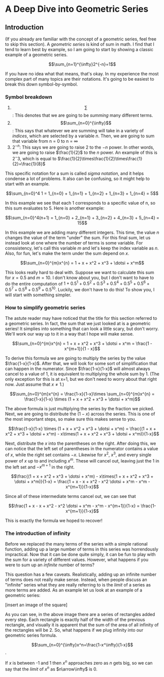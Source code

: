 # A Deep Dive into Geometric Series

## Introduction

(If you already are familiar with the concept of a geometric series, feel free to skip this section). A *geometric series* is kind of sum in math. I find that I tend to learn best by example, so I am going to start by showing a classic example of a geometric series.

$$\sum_{n=1}^{\infty}2^{-n}=1$$

If you have no idea what that means, that's okay. In my experience the most complex part of many topics are their notations. It's going to be easiest to break this down symbol-by-symbol.

### Symbol breakdown
1. $$\sum$$: This denotes that we are going to be *summing* many different terms.
2. $$\sum_{n=0}^{\infty}$$: This says that whatever we are summing will take in a variety of *indices*, which are selected by a variable $n$. Then, we are going to sum that variable from n = 0 to n = $\infty$
3. $2^{-n}$: This says we are going to raise $2$ to the $-n$ power. In other words, we are going to raise $\frac{1}{2}$ to the $n$ power. An example of this is $2^-3$, which is equal to $\frac{1}{2}\times\frac{1}{2}\times\frac{1}{2}=\frac{1}{8}$

This specific notation for a sum is called *sigma notation*, and it helps condense a lot of problems. It also can be confusing, so it might help to start with an example.

$$\sum_{n=0}^4 1 = 1_{n=0} + 1_{n=1} + 1_{n=2} + 1_{n=3} + 1_{n=4} = 5$$

In this example we see that each $1$ corresponds to a specific value of n, so this sum evaluates to 5. Here is another example:

$$\sum_{n=0}^4(n+1) = 1_{n=0} + 2_{n=1} + 3_{n=2} + 4_{n=3} + 5_{n=4} = 15$$

In this example we are adding many different integers. This time, the value $n$ changes the value of the term "under" the sum. For this final sum, let us instead look at one where the number of terms is some variable. For conssistency, let's call this variable $m$ and let's keep the index variable as $n$. Also, for fun, let's make the term under the sum depend on $x$.

$$\sum_{n=0}^{m}x^{n} = 1 + x + x^2 + x^3 + \dotsi + x^m$$

This looks really hard to deal with. Suppose we want to calculate this sum for $x=0.5$ and $m=10$. I don't know about you, but I don't want to have to do the entire computation of $1 + 0.5^1 + 0.5^2 + 0.5^3 + 0.5^4 + 0.5^5 + 0.5^6 + 0.5^7 + 0.5^8 + 0.5^9 + 0.5^{10}$. Luckily, we don't have to do this! To show you, I will start with something simpler.

### How to simplify geometric series

The astute reader may have noticed that the title for this section referred to a geometric series. In fact, the sum that we just looked at is a geometric series! It simplies into something that can look a little scary, but don't worry. We'll work our way up to it in a way that I hope will make sense.

$$\sum_{n=0}^{m}x^{n} = 1 + x + x^2 + x^3 + \dotsi + x^m = \frac{1 - x^{m+1}}{1 - x}$$

To derive this formula we are going to multiply the series by the value $\frac{1-x}{1-x}$. After that, we will look for some sort of simplification that can happen in the numerator. Since $\frac{1-x}{1-x}$ will almost always cancel to a value of 1, it is equivalent to multiplying the whole sum by 1. (The only exception for this is at x=1, but we don't need to worry about that right now. Just assume that $x \neq 1$.)

$$\sum_{n=0}^{m}x^{n} = \frac{1-x}{1-x}\times \sum_{n=0}^{m}x^{n} = \frac{1-x}{1-x} \times (1 + x + x^2 + x^3 + \dotsi + x^m)$$

The above formula is just multiplying the series by the fraction we picked. Next, we are going to distribute the $(1-x)$ across the series. This is one of the most important steps, so make sure this makes sense to you.

$$\frac{1-x}{1-x} \times (1 + x + x^2 + x^3 + \dotsi + x^m) = \frac{(1 + x + x^2 + x^3 + \dotsi + x^m) - x\times(1 + x + x^2 + x^3 + \dotsi + x^m)}{1-x}$$

Next, distribute the $x$ into the parentheses on the right. After doing this, we can notice that the left set of parentheses in the numerator contains a value of $x$, while the right set contains $-x$. Likewise for $x^2$, $x^3$, and every single power of $x$ up to and including $x^m$. These will cancel out, leaving just the $1$ in the left set and $-x^{m+1}$ in the right. 

$$\frac{(1 + x + x^2 + x^3 + \dotsi + x^m) - x\times(1 + x + x^2 + x^3 + \dotsi + x^m)}{1-x} = \frac{1 + x - x + x^2 - x^2 \dotsi + x^m - x^m - x^{m+1}}{1-x}$$

Since all of these intermediate terms cancel out, we can see that 

$$\frac{1 + x - x + x^2 - x^2 \dotsi + x^m - x^m - x^{m+1}}{1-x} = \frac{1-x^{m+1}}{1-x}$$

This is exactly the formula we hoped to recover!

### The introduction of infinity

Before we replaced the many terms of the series with a simple rational function, adding up a large number of terms in this series was horrendously impractical. Now that it can be done quite simply, it can be fun to play with the sum for a variety of different values. However, what happens if you were to sum up an *infinite* number of terms? 

This question has a few caveats. Realistically, adding up an infinite number of terms does not really make sense. Instead, when people discuss an "infinite" series what they are really referring to is the *limit* of a series as more terms are added. As an example let us look at an example of a geometric series:

[insert an image of the square]

As you can see, in the above image there are a series of rectangles added every step. Each rectangle is exactly half of the width of the previous rectangle, and visually it is apparent that the sum of the area of all infinity of the rectangles will be 2. So, what happens if we plug infinity into our geometric series formula.

$$\sum_{n=0}^{\infty}x^n=\frac{1-x^\infty}{1-x}$$.

If $x$ is between -1 and 1 then $x^n$ approaches zero as $n$ gets big, so we can say that the *limit* of $x^n$ as $n\arrow\infty$ is $0$.

